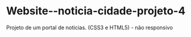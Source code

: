 # Website--noticia-cidade-projeto-4
Projeto de um portal de noticias.  (CSS3 e HTML5) - não responsivo 
